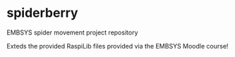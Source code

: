 # spiderberry
EMBSYS spider movement project repository


Exteds the provided RaspiLib files provided via the EMBSYS Moodle course!
